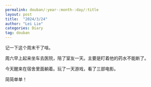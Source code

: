 ```yaml
---
permalink: douban/:year-:month-:day/:title
layout: post
title:  "2024/3/24"
author: "Lei Lie"
categories: Diary
tag: douban
---
```


记一下这个周末干了啥。

周六早上起来坐车去医院，陪了室友一天。主要是盯着他的药水不能断了。

今天醒来在宿舍里面躺着。玩了一天游戏，看了三部电影。

简简单单！